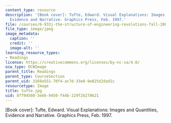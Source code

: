```yaml
---
content_type: resource
description: '[Book cover]: Tufte, Edward. Visual Explanations: Images and Quantities,
  Evidence and Narrative. Graphics Press, Feb. 1997.'
file: /courses/6-933j-the-structure-of-engineering-revolutions-fall-2001/8ff945083eb69450f44b229f2b278621_tufte.jpg
file_type: image/jpeg
image_metadata:
  caption: ''
  credit: ''
  image-alt: ''
learning_resource_types:
- Readings
license: https://creativecommons.org/licenses/by-nc-sa/4.0/
ocw_type: OCWImage
parent_title: Readings
parent_type: CourseSection
parent_uid: 3169a551-70f4-ac7d-33e0-9e825d2dad1c
resourcetype: Image
title: tufte.jpg
uid: 8ff94508-3eb6-9450-f44b-229f2b278621
---
```

[Book cover]: Tufte, Edward. Visual Explanations: Images and Quantities, Evidence and Narrative. Graphics Press, Feb. 1997.